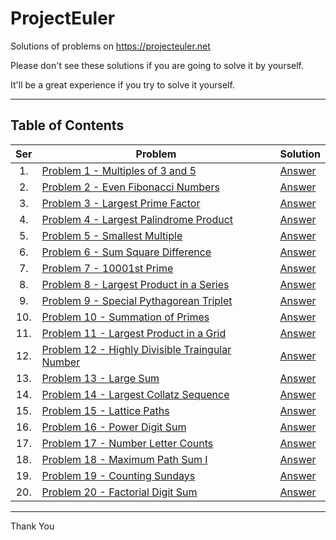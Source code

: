 # ProjectEuler

Solutions of problems on https://projecteuler.net

Please don't see these solutions if you are going to solve it by yourself.

It'll be a great experience if you try to solve it yourself.

---

## Table of Contents

| Ser | Problem | Solution |
|:---:|---------|----------|
| 1. | [Problem 1 - Multiples of 3 and 5](https://projecteuler.net/problem=1) | [Answer](Problem-001-Multiples-of-3-or-5.py) |
| 2. | [Problem 2 - Even Fibonacci Numbers](https://projecteuler.net/problem=2) | [Answer](Problem-002-Even-Fibonacci-Numbers.py) |
| 3. | [Problem 3 - Largest Prime Factor](https://projecteuler.net/problem=3) | [Answer](Problem-003-Largest-Prime-Factor.py) |
| 4. | [Problem 4 - Largest Palindrome Product](https://projecteuler.net/problem=4) | [Answer](Problem-004-Largest-Palindrome-Product.py) |
| 5. | [Problem 5 - Smallest Multiple](https://projecteuler.net/problem=5) | [Answer](Problem-005-Smallest-Multiple.py) |
| 6. | [Problem 6 - Sum Square Difference](https://projecteuler.net/problem=6) | [Answer](Problem-006-Sum-Square-Difference.py) |
| 7. | [Problem 7 - 10001st Prime](https://projecteuler.net/problem=7) | [Answer](Problem-007-10001st-Prime.py) |
| 8. | [Problem 8 - Largest Product in a Series](https://projecteuler.net/problem=8) | [Answer](Problem-008-Largest-Product-in-a-Series.py) |
| 9. | [Problem 9 - Special Pythagorean Triplet](https://projecteuler.net/problem=9) | [Answer](Problem-009-Special-Pythagorean-Triplet.py) |
| 10. | [Problem 10 - Summation of Primes](https://projecteuler.net/problem=10) | [Answer](Problem-010-Summation-of-Primes.py) |
| 11. | [Problem 11 - Largest Product in a Grid](https://projecteuler.net/problem=11) | [Answer](Problem-011-Largest-Product-in-a-Grid.py) |
| 12. | [Problem 12 - Highly Divisible Traingular Number](https://projecteuler.net/problem=12) | [Answer](Problem-012-Highly-Divisible-Traingular-Number.py) |
| 13. | [Problem 13 - Large Sum](https://projecteuler.net/problem=13) | [Answer](Problem-013-Large-Sum.py) |
| 14. | [Problem 14 - Largest Collatz Sequence](https://projecteuler.net/problem=14) | [Answer](Problem-014-Largest-Collatz-Sequence.py) |
| 15. | [Problem 15 - Lattice Paths](https://projecteuler.net/problem=15) | [Answer](Problem-015-Lattice-Paths.py) |
| 16. | [Problem 16 - Power Digit Sum](https://projecteuler.net/problem=16) | [Answer](Problem-016-Power-Digit-Sum.py) |
| 17. | [Problem 17 - Number Letter Counts](https://projecteuler.net/problem=17) | [Answer](Problem-017-Number-Letter-Counts.py) |
| 18. | [Problem 18 - Maximum Path Sum I](https://projecteuler.net/problem=18) | [Answer](Problem-018-Maximum-Path-Sum-I.py) |
| 19. | [Problem 19 - Counting Sundays](https://projecteuler.net/problem=19) | [Answer](Problem-019-Counting-Sundays.py) |
| 20. | [Problem 20 - Factorial Digit Sum](https://projecteuler.net/problem=20) | [Answer](Problem-020-Factorial-Digit-Sum.py) |

---

Thank You
